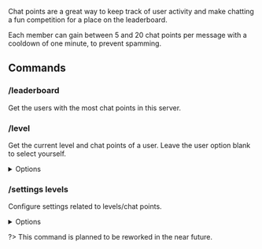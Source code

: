 Chat points are a great way to keep track of user activity and make chatting a fun competition for a place on the leaderboard.

Each member can gain between 5 and 20 chat points per message with a cooldown of one minute, to prevent spamming.

## Commands

### /leaderboard
Get the users with the most chat points in this server.

### /level
Get the current level and chat points of a user. Leave the user option blank to select yourself.

<details><summary>Options</summary>

- **User**: User to get the level of.
</details>

### /settings levels
Configure settings related to levels/chat points.

<details><summary>Options</summary>

- **Option**: The option to configure.
  -  Channel for notifications when a user levels up.
- **Channel**: The channel to set the option to.
</details>

?> This command is planned to be reworked in the near future.